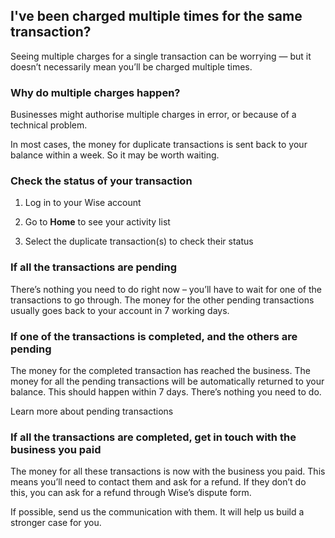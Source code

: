 ## I've been charged multiple times for the same transaction?  
Seeing multiple charges for a single transaction can be worrying — but it doesn’t necessarily mean you’ll be charged multiple times. 

### Why do multiple charges happen?

Businesses might authorise multiple charges in error, or because of a technical problem.

In most cases, the money for duplicate transactions is sent back to your balance within a week. So it may be worth waiting.

### Check the status of your transaction

  1. Log in to your Wise account

  2. Go to **Home** to see your activity list

  3. Select the duplicate transaction(s) to check their status




### If all the transactions are pending

There’s nothing you need to do right now – you’ll have to wait for one of the transactions to go through. The money for the other pending transactions usually goes back to your account in 7 working days.

### If one of the transactions is completed, and the others are pending 

The money for the completed transaction has reached the business. The money for all the pending transactions will be automatically returned to your balance. This should happen within 7 days. There’s nothing you need to do. 

Learn more about pending transactions

### If all the transactions are completed, get in touch with the business you paid

The money for all these transactions is now with the business you paid. This means you’ll need to contact them and ask for a refund. If they don’t do this, you can ask for a refund through Wise’s dispute form.

If possible, send us the communication with them. It will help us build a stronger case for you.